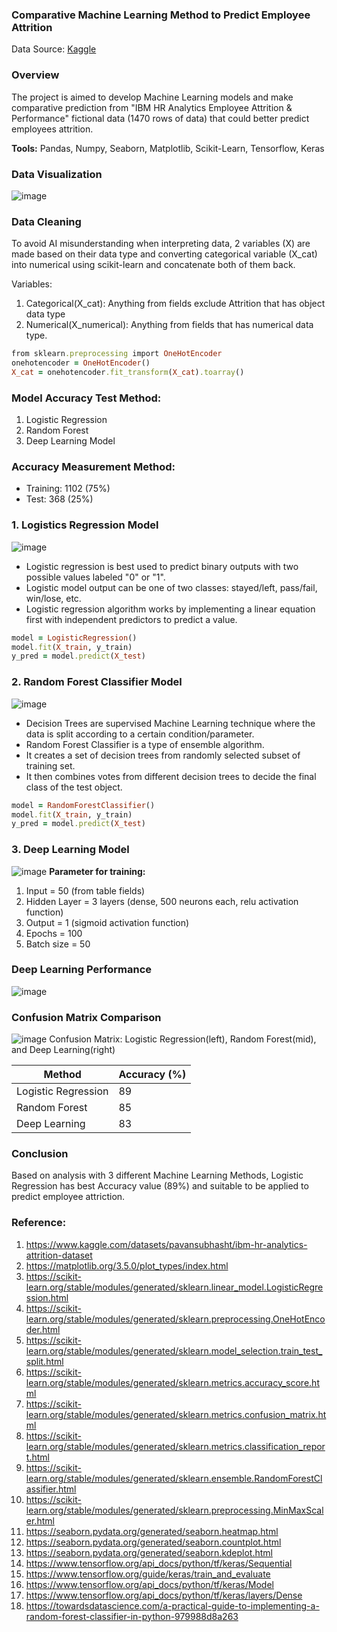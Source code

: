 ### Comparative Machine Learning Method to Predict Employee Attrition
Data Source: [Kaggle](https://www.kaggle.com/datasets/pavansubhasht/ibm-hr-analytics-attrition-dataset)
### Overview
The project is aimed to develop Machine Learning models and make comparative prediction from "IBM HR Analytics Employee Attrition & Performance" fictional data (1470 rows of data) that could better predict employees attrition.

**Tools:** Pandas, Numpy, Seaborn, Matplotlib, Scikit-Learn, Tensorflow, Keras

### Data Visualization
![image](https://user-images.githubusercontent.com/37673834/169264965-dfecf0e7-af31-44c7-8209-24530e81043c.png)

### Data Cleaning
To avoid AI misunderstanding when interpreting data, 2 variables (X) are made based on their data type and converting categorical variable (X_cat) into numerical using scikit-learn and concatenate both of them back.

Variables:
1. Categorical(X_cat): Anything from fields exclude Attrition that has object data type
2. Numerical(X_numerical):  Anything from fields that has numerical data type.
``` ruby
from sklearn.preprocessing import OneHotEncoder
onehotencoder = OneHotEncoder()
X_cat = onehotencoder.fit_transform(X_cat).toarray()
```
### Model Accuracy Test Method:
1. Logistic Regression
2. Random Forest
3. Deep Learning Model 

### Accuracy Measurement Method:
 - Training: 1102 (75%)
 - Test: 368 (25%)

### 1. Logistics Regression Model
![image](https://user-images.githubusercontent.com/37673834/169258872-4b8e00a5-164f-4a29-9985-805864f0d7c5.png)
 - Logistic regression is best used to predict binary outputs with two possible values labeled "0" or "1".
 - Logistic model output can be one of two classes: stayed/left, pass/fail, win/lose, etc.
 - Logistic regression algorithm works by implementing a linear equation first with independent predictors to predict a value.
``` ruby
model = LogisticRegression()
model.fit(X_train, y_train)
y_pred = model.predict(X_test)
```

### 2. Random Forest Classifier Model
![image](https://user-images.githubusercontent.com/37673834/169261437-ebbbbf42-e0c7-4dfa-8528-47c52edf93e9.png)
 - Decision Trees are supervised Machine Learning technique where the data is split according to a certain condition/parameter. 
 - Random Forest Classifier is a type of ensemble algorithm. 
 - It creates a set of decision trees from randomly selected subset of training set. 
 - It then combines votes from different decision trees to decide the final class of the test object.
``` ruby
model = RandomForestClassifier()
model.fit(X_train, y_train)
y_pred = model.predict(X_test)
```

### 3. Deep Learning Model
![image](https://user-images.githubusercontent.com/37673834/169259386-f9650727-6042-40de-9f92-74e5b1d58a46.png)
**Parameter for training:**
1. Input = 50 (from table fields)
2. Hidden Layer = 3 layers (dense, 500 neurons each, relu activation function)
3. Output = 1 (sigmoid activation function)
4. Epochs = 100 
5. Batch size = 50

### Deep Learning Performance
![image](https://user-images.githubusercontent.com/37673834/169192599-d06e652a-7a06-4309-b9e5-d2f6e7eab3ff.png)

### Confusion Matrix Comparison

![image](https://user-images.githubusercontent.com/37673834/169203314-84f5b0e0-2406-4e74-af64-d9022e0f4da9.png)
Confusion Matrix: Logistic Regression(left), Random Forest(mid), and Deep Learning(right)

|   Method           |Accuracy (%)|
|--------------------|------------|
| Logistic Regression|         89 |
| Random Forest      |         85 |
| Deep Learning      |         83 |

### Conclusion
Based on analysis with 3 different Machine Learning Methods, Logistic Regression has best Accuracy value (89%) and suitable to be applied to predict employee attriction.
### Reference:
1. https://www.kaggle.com/datasets/pavansubhasht/ibm-hr-analytics-attrition-dataset
2. https://matplotlib.org/3.5.0/plot_types/index.html
3. https://scikit-learn.org/stable/modules/generated/sklearn.linear_model.LogisticRegression.html
4. https://scikit-learn.org/stable/modules/generated/sklearn.preprocessing.OneHotEncoder.html
5. https://scikit-learn.org/stable/modules/generated/sklearn.model_selection.train_test_split.html
6. https://scikit-learn.org/stable/modules/generated/sklearn.metrics.accuracy_score.html
7. https://scikit-learn.org/stable/modules/generated/sklearn.metrics.confusion_matrix.html
8. https://scikit-learn.org/stable/modules/generated/sklearn.metrics.classification_report.html
9. https://scikit-learn.org/stable/modules/generated/sklearn.ensemble.RandomForestClassifier.html
10. https://scikit-learn.org/stable/modules/generated/sklearn.preprocessing.MinMaxScaler.html
11. https://seaborn.pydata.org/generated/seaborn.heatmap.html
12. https://seaborn.pydata.org/generated/seaborn.countplot.html
13. https://seaborn.pydata.org/generated/seaborn.kdeplot.html
14. https://www.tensorflow.org/api_docs/python/tf/keras/Sequential
15. https://www.tensorflow.org/guide/keras/train_and_evaluate
16. https://www.tensorflow.org/api_docs/python/tf/keras/Model
17. https://www.tensorflow.org/api_docs/python/tf/keras/layers/Dense
18. https://towardsdatascience.com/a-practical-guide-to-implementing-a-random-forest-classifier-in-python-979988d8a263
